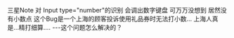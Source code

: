 三星Note 对
Input type="number"的识别 会调出数字键盘
可万万没想到 居然没有小数点
这个Bug是一个上海的顾客投诉使用礼品券时无法打小数…
上海人真是…精打细算….
---这个问题怎么解决的？
